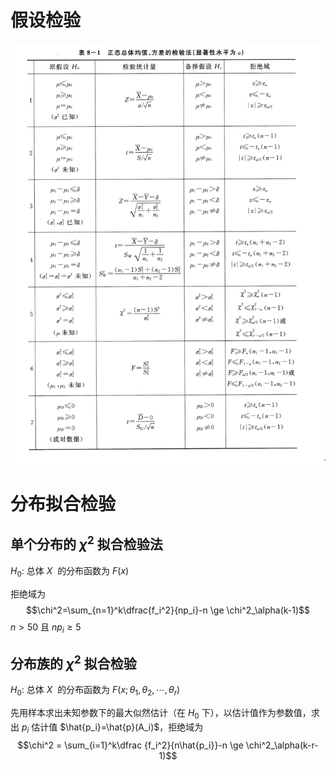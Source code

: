 
# 假设检验
![](files/Pasted%20image%2020231228205436.png)

# 分布拟合检验

## 单个分布的 $\chi^2$ 拟合检验法

$H_0$: 总体 $X$  的分布函数为 $F(x)$

拒绝域为 $$\chi^2=\sum_{n=1}^k\dfrac{f_i^2}{np_i}-n \ge \chi^2_\alpha(k-1)$$
$n > 50$ 且 $np_i \ge 5$

## 分布族的 $\chi^2$ 拟合检验

$H_0$: 总体 $X$  的分布函数为 $F(x; \theta_1, \theta_2, \cdots, \theta_r)$

先用样本求出未知参数下的最大似然估计（在 $H_0$ 下），以估计值作为参数值，求出 $p_i$ 估计值 $\hat{p_i}=\hat{p}(A_i)$，拒绝域为 $$\chi^2 = \sum_{i=1}^k\dfrac {f_i^2}{n\hat{p_i}}-n \ge \chi^2_\alpha(k-r-1)$$